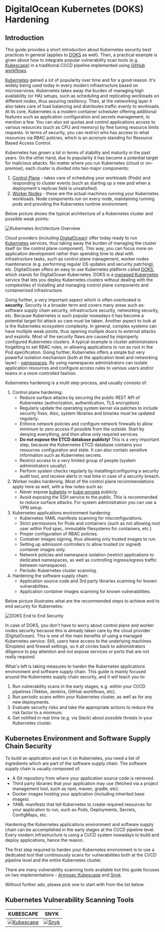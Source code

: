 # DigitalOcean Kubernetes (DOKS) Hardening

## Introduction

This guide provides a short introduction about Kubernetes security best practices in general (applies to [DOKS](https://docs.digitalocean.com/products/kubernetes/) as well). Then, a practical example is given about how to integrate popular vulnerability scan tools (e.g. [Kubescape](https://github.com/armosec/kubescape/)) in a traditional CI/CD pipeline implemented using [GitHub workflows](https://docs.github.com/en/actions/using-workflows).

[Kubernetes](https://kubernetes.io) gained a lot of popularity over time and for a good reason. It's widely being used today in every modern infrastructure based on microservices. Kubernetes takes away the burden of managing high availability (or HA) setups, such as scheduling and replicating workloads on different nodes, thus assuring resiliency. Then, at the networking layer it also takes care of load balancing and distributes traffic evenly to workloads. At its core, Kubernetes is a modern container scheduler offering additional features such as application configuration and secrets management, to mention a few. You can also set quotas and control applications access to various resources (such as CPU and memory) by fine tuning resource limits requests. In terms of security, you can restrict who has access to what resources via RBAC policies, which is an acronym standing for Resource Based Access Control.

Kubernetes has grown a lot in terms of stability and maturity in the past years. On the other hand, due to popularity it has become a potential target for malicious attacks. No matter where you run Kubernetes (cloud or on-premise), each cluster is divided into two major components:

1. [Control Plane](https://kubernetes.io/docs/concepts/overview/components/#control-plane-components) - takes care of scheduling your workloads (Pods) and responding to cluster events (such as starting up a new pod when a deployment's replicas field is unsatisfied).
2. [Worker Nodes](https://kubernetes.io/docs/concepts/overview/components/#node-components) - these are the actual machines running your Kubernetes workloads. Node components run on every node, maintaining running pods and providing the Kubernetes runtime environment.

Below picture shows the typical architecture of a Kubernetes cluster and possible weak points:

![Kubernetes Architecture Overview](assets/images/DOKS_Overview.png)

Cloud providers (including [DigitalOcean](https://www.digitalocean.com)) offer today ready to run [Kubernetes](https://docs.digitalocean.com/products/kubernetes/) services, thus taking away the burden of managing the cluster itself (or the control plane component). This way, you can focus more on application development rather than spending time to deal with infrastructure tasks, such as control plane management, worker nodes maintenance (e.g. performing regular OS updates and security patching), etc. DigitalOcean offers an easy to use Kubernetes platform called [DOKS](https://docs.digitalocean.com/products/kubernetes/), which stands for DigitalOcean Kubernetes. DOKS is a [managed Kubernetes](https://docs.digitalocean.com/products/kubernetes/resources/managed/) service that lets you deploy Kubernetes clusters without dealing with the complexities of installing and managing control plane components and containerized infrastructure.

Going further, a very important aspect which is often overlooked is **security**. Security is a broader term and covers many areas such as: software supply chain security, infrastructure security, networking security, etc. Because Kubernetes is such popular nowadays it has become a potential target fot attack so care must be taken. Another aspect to look at is the Kubernetes ecosystem complexity. In general, complex systems can have multiple weak points, thus opening multiple doors to external attacks and exploits. Most of the security flaws are caused by improperly configured Kubernetes clusters. A typical example is cluster administrators forgetting to set RBAC rules, or allowing applications to run as root in the Pod specification. Going further, Kubernetes offers a simple but very powerful isolation mechanism (both at the application level and networking layer) - [namespaces](https://kubernetes.io/docs/concepts/overview/working-with-objects/namespaces/). By using namespaces administrators can isolate application resources and configure access rules to various users and/or teams in a more controlled fashion.

Kubernetes hardening is a multi step process, and usually consists of:

1. Control plane hardening:
   - Reduce surface attacks by securing the public REST API of Kubernetes (authorization, authentication, TLS encryption).
   - Regularly update the operating system kernel via patches to include security fixes. Also, system libraries and binaries must be updated regularly.
   - Enforce network policies and configure network firewalls to allow minimum to zero access if possible from the outside. Start by denying everything, and then allow only required services.
   - **Do not expose the ETCD database publicly!** This is a very important step, because the Kubernetes ETCD database contains your resources configuration and state. It can also contain sensitive information such as Kubernetes secrets.
   - Restrict access to a very limited group of people (system administrators usually).
   - Perform system checks regularly by installing/configuring a security audit tool, and receive alerts in real time in case of a security breach.
2. Worker nodes hardening. Most of the control plane recommendations apply here as well, with a few notes such as:
   - Never expose [kubelets](https://kubernetes.io/docs/reference/command-line-tools-reference/kubelet/) or [kube-proxies](https://kubernetes.io/docs/reference/command-line-tools-reference/kube-proxy/) publicly.
   - Avoid exposing the SSH service to the public. This is recommended to reduce surface attacks. For system administration you can use a VPN setup.
3. Kubernetes applications environment hardening:
   - Kubernetes YAML manifests scanning for misconfigurations.
   - Strict permissions for Pods and containers (such as not allowing root user within Pod spec, immutable filesystems for containers, etc.)
   - Proper configuration of RBAC policies.
   - Container images signing, thus allowing only trusted images to run.
   - Setting up admission controllers to allow trusted (or signed) container images only.
   - Network policies and namespace isolation (restrict applications to dedicated namespaces, as well as controlling ingress/egress traffic between namespaces).
   - Periodic Kubernetes cluster scanning.
4. Hardening the software supply chain:
   - Application source code and 3rd party libraries scanning for known vulnerabilities.
   - Application container images scanning for known vulnerabilities.

Below picture illustrates what are the recommended steps to achieve end to end security for Kubernetes:

![DOKS End to End Security](asssets/../assets/images/DOKS_E2E_Security.png)

In case of DOKS, you don't have to worry about control plane and worker nodes security because this is already taken care by the cloud provider (DigitalOcean). This is one of the main benefits of using a managed Kubernetes service. Still, users have access to the underlying machines (Droplets) and firewall settings, so it all circles back to administrators diligence to pay attention and not expose services or ports that are not really required.

What's left is taking measures to harden the Kubernetes applications environment and software supply chain. This guide is mainly focused around the Kubernetes supply chain security, and it will teach you to:

1. Run vulnerability scans in the early stages, e.g. within your CI/CD pipelines (Tekton, Jenkins, GitHub workflows, etc).
2. Run periodic scans within your Kubernetes cluster, as well as for any new deployments.
3. Evaluate security risks and take the appropriate actions to reduce the risk factor to a minimum.
4. Get notified in real time (e.g. via Slack) about possible threats in your Kubernetes cluster.

## Kubernetes Environment and Software Supply Chain Security

To build an application and run it on Kubernetes, you need a list of ingredients which are part of the software supply chain. The software supply chain is usually composed of:

- A Git repository from where your application source code is retrieved.
- Third party libraries that your application may use (fetched via a project management tool, such as npm, maven, gradle, etc).
- Docker images hosting your application (including inherited base images).
- YAML manifests that tell Kubernetes to create required resources for your application to run, such as Pods, Deployments, Secrets, ConfigMaps, etc.

Hardening the Kubernetes applications environment and software supply chain can be accomplished in the early stages at the CI/CD pipeline level. Every modern infrastructure is using a CI/CD system nowadays to build and deploy applications, hence the reason.

The first step required to harden your Kubernetes environment is to use a dedicated tool that continuously scans for vulnerabilities both at the CI/CD pipeline level and the entire Kubernetes cluster.

There are many vulnerability scanning tools available but this guide focuses on two implementations - [Armosec Kubescape](https://github.com/armosec/kubescape/) and [Snyk](https://snyk.io).

Without further ado, please pick one to start with from the list below.

## Kubernetes Vulnerability Scanning Tools

| KUBESCAPE | SNYK |
|:---------------------------------------------------------------------:|:------------------------------------------------------:|
| [![Kubescape](assets/images/kubescape/logo.png)](kubescape.md) | [![Snyk](assets/images/snyk/logo.png)](snyk.md) |
